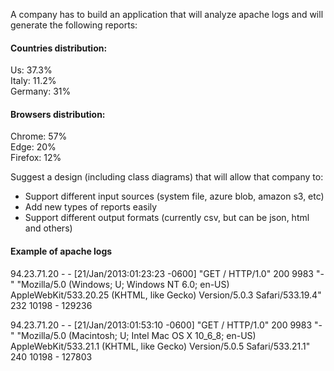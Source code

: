 A company has to build an application that will analyze apache logs and will generate the following reports:

#### Countries distribution:  
Us: 37.3%  
Italy: 11.2%  
Germany: 31%  


#### Browsers distribution:  
Chrome: 57%  
Edge: 20%  
Firefox: 12%  


Suggest a design (including class diagrams) that will allow that company to:

* Support different input sources (system file, azure blob, amazon s3, etc)
* Add new types of reports easily
* Support different output formats (currently csv, but can be json, html and others)

#### Example of apache logs
94.23.71.20 - - [21/Jan/2013:01:23:23 -0600] "GET / HTTP/1.0" 200 9983 "-" "Mozilla/5.0 (Windows; U; Windows NT 6.0; en-US) AppleWebKit/533.20.25 (KHTML, like Gecko) Version/5.0.3 Safari/533.19.4" 232 10198 - 129236  

94.23.71.20 - - [21/Jan/2013:01:53:10 -0600] "GET / HTTP/1.0" 200 9983 "-" "Mozilla/5.0 (Macintosh; U; Intel Mac OS X 10_6_8; en-US) AppleWebKit/533.21.1 (KHTML, like Gecko) Version/5.0.5 Safari/533.21.1" 240 10198 - 127803
